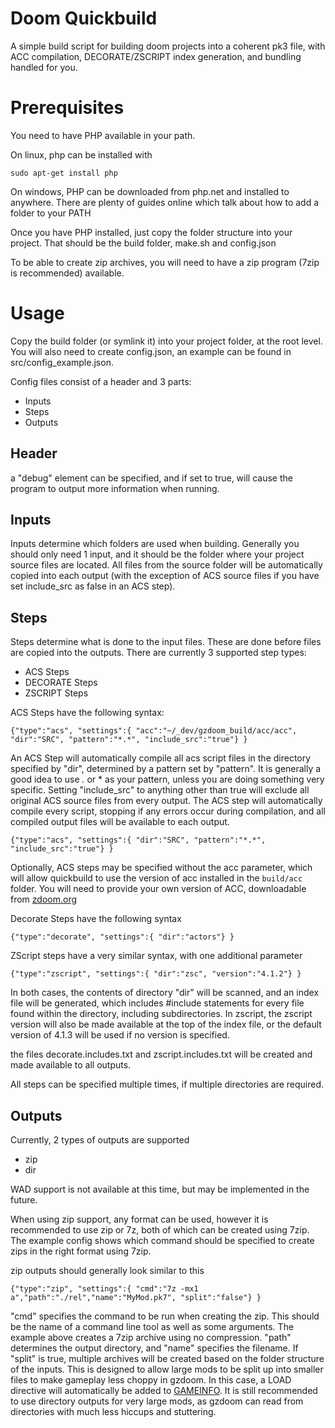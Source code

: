 # Doom Quickbuild
A simple build script for building doom projects into a coherent pk3 file, with ACC compilation, DECORATE/ZSCRIPT index generation, and bundling handled for you.

# Prerequisites
You need to have PHP available in your path.

On linux, php can be installed with

    sudo apt-get install php

On windows, PHP can be downloaded from php.net and installed to anywhere. There are plenty of guides online which talk about how to add a folder to your PATH

Once you have PHP installed, just copy the folder structure into your project. That should be the build folder, make.sh and config.json

To be able to create zip archives, you will need to have a zip program (7zip is recommended) available.

# Usage

Copy the build folder (or symlink it) into your project folder, at the root level. You will also need to create config.json, an example can be found in src/config_example.json.

Config files consist of a header and 3 parts:

- Inputs
- Steps
- Outputs

## Header

a "debug" element can be specified, and if set to true, will cause the program to output more information when running.

## Inputs

Inputs determine which folders are used when building. Generally you should only need 1 input, and it should be the folder where your project source files are located. All files from the source folder will be automatically copied into each output (with the exception of ACS source files if you have set include_src as false in an ACS step).

## Steps

Steps determine what is done to the input files. These are done before files are copied into the outputs. There are currently 3 supported step types:

- ACS Steps
- DECORATE Steps
- ZSCRIPT Steps

ACS Steps have the following syntax:

    {"type":"acs", "settings":{ "acc":"~/_dev/gzdoom_build/acc/acc", "dir":"SRC", "pattern":"*.*", "include_src":"true"} }

An ACS Step will automatically compile all acs script files in the directory specified by "dir", determined by a pattern set by "pattern". It is generally a good idea to use *.* or * as your pattern, unless you are doing something very specific. Setting "include_src" to anything other than true will exclude all original ACS source files from every output. The ACS step will automatically compile every script, stopping if any errors occur during compilation, and all compiled output files will be available to each output.

    {"type":"acs", "settings":{ "dir":"SRC", "pattern":"*.*", "include_src":"true"} }

Optionally, ACS steps may be specified without the acc parameter, which will allow quickbuild to use the version of acc installed in the `build/acc` folder. You will need to provide your own version of ACC, downloadable from [zdoom.org](zdoom.org)

Decorate Steps have the following syntax

    {"type":"decorate", "settings":{ "dir":"actors"} }

ZScript steps have a very similar syntax, with one additional parameter

    {"type":"zscript", "settings":{ "dir":"zsc", "version":"4.1.2"} }

In both cases, the contents of directory "dir" will be scanned, and an index file will be generated, which includes #include statements for every file found within the directory, including subdirectories. In zscript, the zscript version will also be made available at the top of the index file, or the default version of 4.1.3 will be used if no version is specified.

the files decorate.includes.txt and zscript.includes.txt will be created and made available to all outputs.

All steps can be specified multiple times, if multiple directories are required.

## Outputs

Currently, 2 types of outputs are supported

- zip
- dir

WAD support is not available at this time, but may be implemented in the future.

When using zip support, any format can be used, however it is recommended to use zip or 7z, both of which can be created using 7zip. The example config shows which command should be specified to create zips in the right format using 7zip.

zip outputs should generally look similar to this

    {"type":"zip", "settings":{ "cmd":"7z -mx1 a","path":"./rel","name":"MyMod.pk7", "split":"false"} }

"cmd" specifies the command to be run when creating the zip. This should be the name of a command line tool as well as some arguments. The example above creates a 7zip archive using no compression. "path" determines the output directory, and "name" specifies the filename. If "split" is true, multiple archives will be created based on the folder structure of the inputs. This is designed to allow large mods to be split up into smaller files to make gameplay less choppy in gzdoom. In this case, a LOAD directive will automatically be added to [GAMEINFO](https://zdoom.org/wiki/GAMEINFO). It is still recommended to use directory outputs for very large mods, as gzdoom can read from directories with much less hiccups and stuttering.
